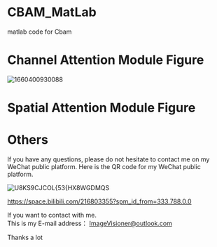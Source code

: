 # CBAM_MatLab
matlab code  for Cbam

# Channel Attention Module Figure
![1660400930088](https://user-images.githubusercontent.com/102503666/184498739-6d151dd0-4ccd-4e77-b6ee-4af0718667f5.jpg)

# Spatial Attention Module Figure

# Others

If you have any questions, please do not hesitate to contact me on my WeChat public platform. Here is the QR code for my WeChat public platform.

![U8KS9CJCOL{53{HX8WGDMQS](https://user-images.githubusercontent.com/102503666/170419940-e5708917-7f3d-4eaa-8a78-5d538ae2ece6.png)


https://space.bilibili.com/216803355?spm_id_from=333.788.0.0

If you want to contact with me.   
This is my E-mail address： ImageVisioner@outlook.com

Thanks a lot
